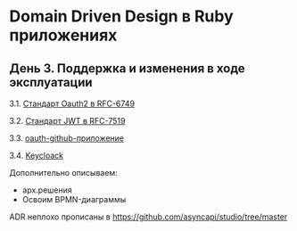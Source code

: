 # Domain Driven Design в Ruby приложениях

## День 3. Поддержка и изменения в ходе эксплуатации

3.1. [Стандарт Oauth2 в RFC-6749](https://datatracker.ietf.org/doc/html/rfc6749)

3.2. [Стандарт JWT в RFC-7519](https://datatracker.ietf.org/doc/html/rfc7519)

3.3. [oauth-github-приложение](oauth-github/README.md)

3.4. [Keycloack](keycloack/readme.md)

Дополнительно описываем:
- арх.решения
- Освоим BPMN-диаграммы

ADR неплохо прописаны в https://github.com/asyncapi/studio/tree/master
